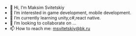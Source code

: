 - 👋 Hi, I’m Maksim Svitetskiy
- 👀 I’m interested in game development, mobile development.
- 🌱 I’m currently learning unity,c#,react native.
- 💞️ I’m looking to collaborate on ...
- 📫 How to reach me: msvitetskiy@bk.ru

